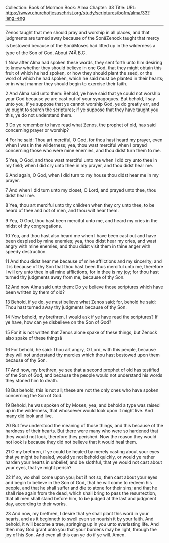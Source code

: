 Collection: Book of Mormon
Book: Alma
Chapter: 33
Title: 
URL: https://www.churchofjesuschrist.org/study/scriptures/bofm/alma/33?lang=eng

---

Zenos taught that men should pray and worship in all places, and that judgments are turned away because of the SonâZenock taught that mercy is bestowed because of the SonâMoses had lifted up in the wilderness a type of the Son of God. About 74Â B.C.

1 Now after Alma had spoken these words, they sent forth unto him desiring to know whether they should believe in one God, that they might obtain this fruit of which he had spoken, or how they should plant the seed, or the word of which he had spoken, which he said must be planted in their hearts; or in what manner they should begin to exercise their faith.

2 And Alma said unto them: Behold, ye have said that ye could not worship your God because ye are cast out of your synagogues. But behold, I say unto you, if ye suppose that ye cannot worship God, ye do greatly err, and ye ought to search the scriptures; if ye suppose that they have taught you this, ye do not understand them.

3 Do ye remember to have read what Zenos, the prophet of old, has said concerning prayer or worship?

4 For he said: Thou art merciful, O God, for thou hast heard my prayer, even when I was in the wilderness; yea, thou wast merciful when I prayed concerning those who were mine enemies, and thou didst turn them to me.

5 Yea, O God, and thou wast merciful unto me when I did cry unto thee in my field; when I did cry unto thee in my prayer, and thou didst hear me.

6 And again, O God, when I did turn to my house thou didst hear me in my prayer.

7 And when I did turn unto my closet, O Lord, and prayed unto thee, thou didst hear me.

8 Yea, thou art merciful unto thy children when they cry unto thee, to be heard of thee and not of men, and thou wilt hear them.

9 Yea, O God, thou hast been merciful unto me, and heard my cries in the midst of thy congregations.

10 Yea, and thou hast also heard me when I have been cast out and have been despised by mine enemies; yea, thou didst hear my cries, and wast angry with mine enemies, and thou didst visit them in thine anger with speedy destruction.

11 And thou didst hear me because of mine afflictions and my sincerity; and it is because of thy Son that thou hast been thus merciful unto me, therefore I will cry unto thee in all mine afflictions, for in thee is my joy; for thou hast turned thy judgments away from me, because of thy Son.

12 And now Alma said unto them: Do ye believe those scriptures which have been written by them of old?

13 Behold, if ye do, ye must believe what Zenos said; for, behold he said: Thou hast turned away thy judgments because of thy Son.

14 Now behold, my brethren, I would ask if ye have read the scriptures? If ye have, how can ye disbelieve on the Son of God?

15 For it is not written that Zenos alone spake of these things, but Zenock also spake of these thingsâ

16 For behold, he said: Thou art angry, O Lord, with this people, because they will not understand thy mercies which thou hast bestowed upon them because of thy Son.

17 And now, my brethren, ye see that a second prophet of old has testified of the Son of God, and because the people would not understand his words they stoned him to death.

18 But behold, this is not all; these are not the only ones who have spoken concerning the Son of God.

19 Behold, he was spoken of by Moses; yea, and behold a type was raised up in the wilderness, that whosoever would look upon it might live. And many did look and live.

20 But few understood the meaning of those things, and this because of the hardness of their hearts. But there were many who were so hardened that they would not look, therefore they perished. Now the reason they would not look is because they did not believe that it would heal them.

21 O my brethren, if ye could be healed by merely casting about your eyes that ye might be healed, would ye not behold quickly, or would ye rather harden your hearts in unbelief, and be slothful, that ye would not cast about your eyes, that ye might perish?

22 If so, wo shall come upon you; but if not so, then cast about your eyes and begin to believe in the Son of God, that he will come to redeem his people, and that he shall suffer and die to atone for their sins; and that he shall rise again from the dead, which shall bring to pass the resurrection, that all men shall stand before him, to be judged at the last and judgment day, according to their works.

23 And now, my brethren, I desire that ye shall plant this word in your hearts, and as it beginneth to swell even so nourish it by your faith. And behold, it will become a tree, springing up in you unto everlasting life. And then may God grant unto you that your burdens may be light, through the joy of his Son. And even all this can ye do if ye will. Amen.
